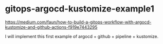 # gitops-argocd-kustomize-example1
https://medium.com/faun/how-to-build-a-gitops-workflow-with-argocd-kustomize-and-github-actions-f919e7443295


I will implement this first example of argocd + github + pipeline + kustomize.
